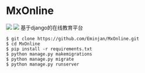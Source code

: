 # MxOnline
![](https://img.shields.io/badge/language-Python3.4+-blue.svg)
![](https://img.shields.io/badge/FrameWork-Django1.9-green.svg)
基于django的在线教育平台

```
$ git clone https://github.com/Eminjan/MxOnline.git
$ cd MxOnline
$ pip install -r requirements.txt
$ python manage.py makemigrations
$ python manage.py migrate
$ python manage.py runserver
```

